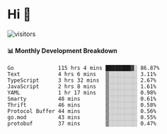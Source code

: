 # Hi 👋
 
![visitors](https://visitor-badge.glitch.me/badge?page_id=sorcererxw.sorcererx)

#### 📊 Monthly Development Breakdown

<!--START_SECTION:waka-->
```text
Go              115 hrs 4 mins ████████▓░ 86.87%
Text            4 hrs 6 mins   ▒░░░░░░░░░ 3.11%
TypeScript      3 hrs 32 mins  ▒░░░░░░░░░ 2.67%
JavaScript      2 hrs 8 mins   ▒░░░░░░░░░ 1.61%
YAML            1 hr 17 mins   ▒░░░░░░░░░ 0.98%
Smarty          48 mins        ▒░░░░░░░░░ 0.61%
Thrift          46 mins        ▒░░░░░░░░░ 0.58%
Protocol Buffer 44 mins        ▒░░░░░░░░░ 0.56%
go.mod          43 mins        ▒░░░░░░░░░ 0.55%
protobuf        37 mins        ▒░░░░░░░░░ 0.47%
```
<!--END_SECTION:waka-->

